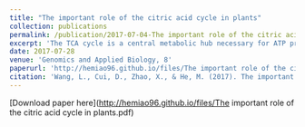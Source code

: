 ```yaml
---
title: "The important role of the citric acid cycle in plants"
collection: publications
permalink: /publication/2017-07-04-The important role of the citric acid cycle in plants
excerpt: 'The TCA cycle is a central metabolic hub necessary for ATP production and for providing precursors used in many biosynthetic pathways. The TCA cycle also plays a very important role in plants.Thus, dysregulation of the TCA cycle flux is frequently observed in plants.The identification of transgenic poplar in several enzymes of the TCA cycle in plants demonstrated a direct connection between this metabolic pathway and the influence to TCA cycle. In this review, the main genetic and non-genetic alterations of TCA cycle in poplar will be described'
date: 2017-07-28
venue: 'Genomics and Applied Biology, 8'
paperurl: 'http://hemiao96.github.io/files/The important role of the citric acid cycle in plants.pdf'
citation: 'Wang, L., Cui, D., Zhao, X., & He, M. (2017). The important role of the citric acid cycle in plants. Genomics and Applied Biology, 8.'
---
```


[Download paper here](http://hemiao96.github.io/files/The important role of the citric acid cycle in plants.pdf)
